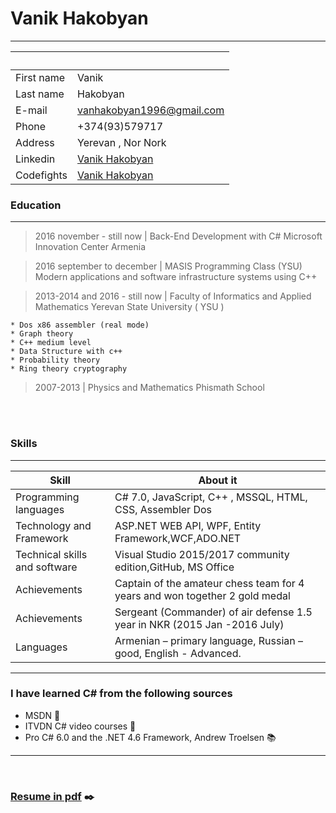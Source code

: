 # Vanik Hakobyan
<hr/>

&nbsp;&nbsp;               | &nbsp;&nbsp;
-------------------|--------------------------------------------------------
First name         |          Vanik
Last name          |          Hakobyan
E-mail             |          <a href="mailto:vanhakobyan1996@gmail.com">vanhakobyan1996@gmail.com</a>
Phone              |          +374(93)579717
Address            |          Yerevan , Nor Nork    
Linkedin           |          [Vanik Hakobyan](https://www.linkedin.com/in/vanikhakobyan) 
Codefights         |          [Vanik Hakobyan](https://codefights.com/profile/vanhakobyan)           

### Education
---------

>2016 november - still now   | Back-End Development with C# Microsoft Innovation Center Armenia<br>

>2016 september to december  | MASIS Programming Class (YSU)
>Modern applications and software infrastructure systems using C++
     
>2013-2014 and 2016 - still now | Faculty of Informatics and Applied Mathematics Yerevan State University ( YSU )

    * Dos x86 assembler (real mode)
    * Graph theory
    * C++ medium level
    * Data Structure with c++
    * Probability theory
    * Ring theory cryptography

>2007-2013 | Physics and Mathematics Phismath School

<br><br>


### Skills
------------------
 Skill                        |About it
------------------------------|------------------------------------------
Programming languages         |    C# 7.0, JavaScript, C++ , MSSQL, HTML, CSS, Assembler Dos <br>
Technology and Framework      |    ASP.NET WEB API, WPF, Entity Framework,WCF,ADO.NET<br>
Technical skills and software |    Visual Studio 2015/2017 community edition,GitHub, MS Office <br>
Achievements                  |    Captain of the amateur chess team for 4 years and won together 2 gold medal<br>
Achievements                  |    Sergeant (Commander) of air defense 1.5 year in NKR (2015 Jan -2016 July)
Languages                     |    Armenian – primary language, Russian – good, English - Advanced.  <br>      

<hr/>

### I have learned C# from the following sources

* MSDN :file_folder:
* ITVDN C# video courses :movie_camera:
* Pro C# 6.0 and the .NET 4.6 Framework, Andrew Troelsen :books:
<hr/>
<br>

### <a href="https://github.com/VanHakobyan/Resume/blob/master/VanikHakobyanResume.pdf">Resume in pdf</a> :black_nib:
